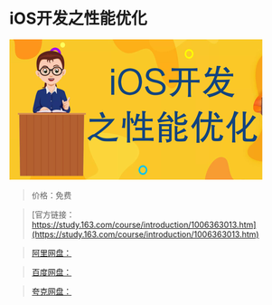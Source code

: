 # iOS开发之性能优化

![img](../../../assets/study163/free/c039f7fc-4b9f-4de8-aa14-530cf2d54401.png)

> 价格：免费

> [官方链接：https://study.163.com/course/introduction/1006363013.htm](https://study.163.com/course/introduction/1006363013.htm)

> [阿里网盘：]()

> [百度网盘：]()

> [夸克网盘：]()
